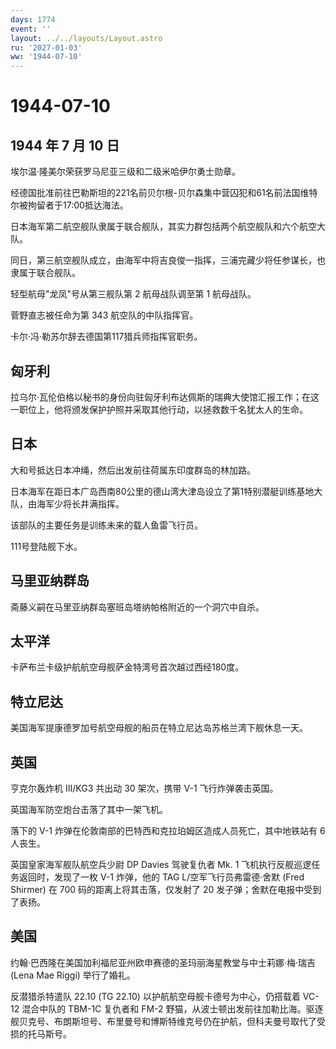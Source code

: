 ```yaml
---
days: 1774
event: ''
layout: ../../layouts/Layout.astro
ru: '2027-01-03'
ww: '1944-07-10'
---
```


# 1944-07-10

## 1944 年 7 月 10 日

埃尔温·隆美尔荣获罗马尼亚三级和二级米哈伊尔勇士勋章。

经德国批准前往巴勒斯坦的221名前贝尔根-贝尔森集中营囚犯和61名前法国维特尔被拘留者于17:00抵达海法。

日本海军第二航空舰队隶属于联合舰队，其实力群包括两个航空舰队和六个航空大队。

同日，第三航空舰队成立，由海军中将吉良俊一指挥，三浦完藏少将任参谋长，也隶属于联合舰队。

轻型航母"龙凤"号从第三舰队第 2 航母战队调至第 1 航母战队。

菅野直志被任命为第 343 航空队的中队指挥官。

卡尔·冯·勒苏尔辞去德国第117猎兵师指挥官职务。

## 匈牙利

拉乌尔·瓦伦伯格以秘书的身份向驻匈牙利布达佩斯的瑞典大使馆汇报工作；在这一职位上，他将颁发保护护照并采取其他行动，以拯救数千名犹太人的生命。

## 日本

大和号抵达日本冲绳，然后出发前往荷属东印度群岛的林加路。

日本海军在距日本广岛西南80公里的德山湾大津岛设立了第1特别潜艇训练基地大队，由海军少将长井满指挥。

该部队的主要任务是训练未来的载人鱼雷飞行员。

111号登陆舰下水。

## 马里亚纳群岛

斋藤义嗣在马里亚纳群岛塞班岛塔纳帕格附近的一个洞穴中自杀。

## 太平洋

卡萨布兰卡级护航航空母舰萨金特湾号首次越过西经180度。

## 特立尼达

美国海军提康德罗加号航空母舰的船员在特立尼达岛苏格兰湾下舰休息一天。

## 英国

亨克尔轰炸机 III/KG3 共出动 30 架次，携带 V-1 飞行炸弹袭击英国。

英国海军防空炮台击落了其中一架飞机。

落下的 V-1 炸弹在伦敦南部的巴特西和克拉珀姆区造成人员死亡，其中地铁站有
6 人丧生。

英国皇家海军舰队航空兵少尉 DP Davies 驾驶复仇者 Mk. 1
飞机执行反舰巡逻任务返回时，发现了一枚 V-1 炸弹，他的 TAG
L/空军飞行员弗雷德·舍默 (Fred Shirmer) 在 700
码的距离上将其击落，仅发射了 20 发子弹；舍默在电报中受到了表扬。

## 美国

约翰·巴西隆在美国加利福尼亚州欧申赛德的圣玛丽海星教堂与中士莉娜·梅·瑞吉
(Lena Mae Riggi) 举行了婚礼。

反潜猎杀特遣队 22.10 (TG 22.10) 以护航航空母舰卡德号为中心，仍搭载着
VC-12 混合中队的 TBM-1C 复仇者和 FM-2
野猫，从波士顿出发前往加勒比海。驱逐舰贝克号、布朗斯坦号、布里曼号和博斯特维克号仍在护航，但科夫曼号取代了受损的托马斯号。